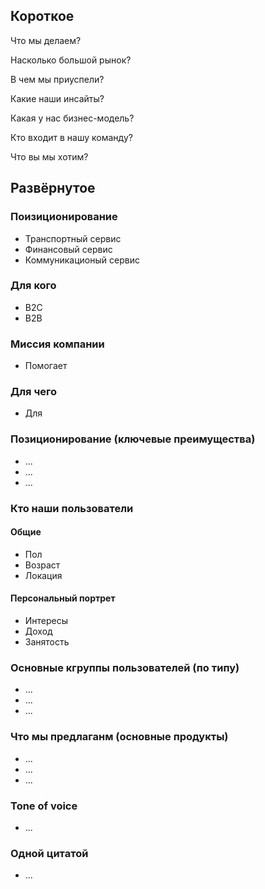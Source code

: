## Короткое
Что мы делаем?

Насколько большой рынок?

В чем мы приуспели?

Какие наши инсайты?

Какая у нас бизнес-модель?

Кто входит в нашу команду?

Что вы мы хотим?


## Развёрнутое

### Поизиционирование
- Транспортный сервис
- Финансовый сервис
- Коммуникационый сервис


### Для кого
- B2C
- B2B

### Миссия компании
- Помогает

### Для чего
- Для


### Позиционирование (ключевые преимущества)
- ...
- ...
- ...

### Кто наши пользователи
#### Общие
- Пол
- Возраст
- Локация

#### Персональный портрет
- Интересы
- Доход
- Занятость


### Основные кгруппы пользователей (по типу)
- ...
- ...
- ...


### Что мы предлаганм (основные продукты)
- ...
- ...
- ...

### Tone of voice
- ...

### Одной цитатой
- ...






